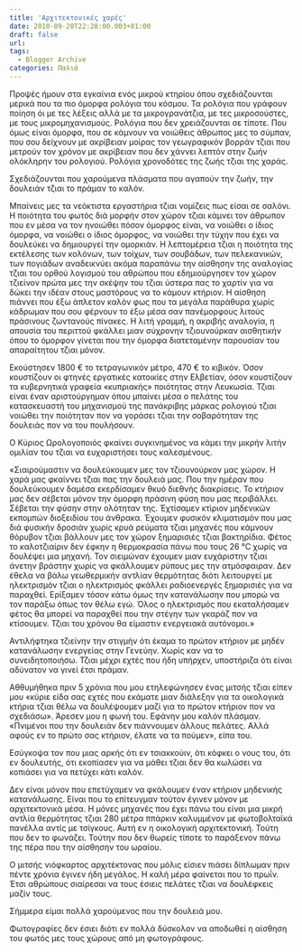 ```yaml
---
title: 'Αρχιτεκτονικές χαρές'
date: 2010-09-20T22:28:00.003+01:00
draft: false
url: 
tags:
  - Blogger Archive
categories: Παλιά
---
```


Προψές ήμουν στα εγκαίνια ενός μικρού κτηρίου όπου σχεδιάζουνται μερικά που τα πιο όμορφα ρολόγια του κόσμου. Τα ρολόγια που γράφουν ποίηση όι με τες λέξεις αλλά με τα μικρογρανάτζια, με τες μικροσούστες, με τους μικρομηχανισμούς. Ρολόγια που δεν χρειάζουνται σε τίποτε. Που όμως είναι όμορφα, που σε κάμνουν να νοιώθεις άθρωπος μες το σύμπαν, που σου δείχνουν με ακρίβειαν μοίρας τον γεωγραφικόν βορράν τζιαι που μετρούν τον χρόνον με ακρίβειαν που δεν χάννει λεπτόν στην ζωήν ολόκληρην του ρολογιού. Ρολόγια χρονοδότες της ζωής τζιαι της χαράς.  
  
Σχεδιάζουνται που χαρούμενα πλάσματα που αγαπούν την ζωήν, την δουλειάν τζιαι το πράμαν το καλόν.  
  
Μπαίνεις μες τα νεόκτιστα εργαστήρια τζιαι νομίζεις πως είσαι σε σαλόνι. Η ποιότητα του φωτός διά μορφήν στον χώρον τζιαι κάμνει τον άθρωπον που εν μέσα να τον ηνοιώθει πόσον όμορφος είναι, να νοιώθει ο ίδιος όμορφα, να νοιώθει ο ίδιος όμορφος, να νοιώθει την τύχην που έχει να δουλεύκει να δημιουργεί την ομορκιάν. Η λεπτομέρεια τζιαι η ποιότητα της εκτέλεσης των κολόνων, των τοίχων, των σουβάδων, των πελεκανικών, των πογιάδων αναδεικνύει ακόμα παραπάνω την αίσθησην της αναλογίας τζιαι του ορθού λογισμού του αθρώπου που εδημιούργησεν τον χώρον τζιείνον πρώτα μες την σκέψην του τζιαι ύστερα πας το χαρτίν για να δώκει την ιδέαν στους μαστόρους να το κάμουν κτήριον. Η αίσθηση πιάννει που έξω άπλετον καλόν φως που τα μεγάλα παράθυρα χωρίς κάδρωμαν που σου φέρνουν το έξω μέσα σαν πανέμορφους λιτούς πράσινους ζωντανούς πίνακες. Η λιτή γραμμή, η ακριβής αναλογία, η απουσία του περιττού φκάλλει μιαν σύχρονην τζιουνούρκαν αισθητικήν όπου το όμορφον γίνεται που την όμορφα διατεταμένην παρουσίαν του απαραίτητου τζιαι μόνον.  
  
Εκούστησεν 1800 € το τετραγωνικόν μέτρο, 470 € το κιβικόν. Όσον κουστίζουν οι φτηνές εργατικές κατοικίες στην Ελβετίαν, όσον κουστίζουν τα κυβερνητικά γραφεία «κυπριακής» ποιότητας στην Λευκωσία. Τζιαι είναι έναν αριστούργημαν όπου μπαίνει μέσα ο πελάτης του κατασκευαστή του μηχανισμού της πανάκριβης μάρκας ρολογιού τζιαι νοιώθει την ποιότηταν πον να γοράσει τζιαι την σοβαρότηταν της δουλειάς πον να του πουλήσουν.  
  
Ο Κύριος Ωρολογοποιός φκαίνει συγκινημένος να κάμει την μικρήν λιτήν ομιλίαν του τζιαι να ευχαριστήσει τους καλεσμένους.  
  
«Σιαιρούμαστιν να δουλεύκουμεν μες τον τζιουνούρκον μας χώρον. Η χαρά μας φκαίννει τζιαι πας την δουλειά μας. Που την ημέραν που δουλεύκουμεν δαμέσα εκερδίσαμεν θκυό διεθνής διακρίσεις. Το κτήριον μας δεν σέβεται μόνον την όμορφη πράσινη φύση που μας περιβάλλει. Σέβεται την φύσην στην ολότηταν της. Έχτίσαμεν κτίριον μηδενικών εκπομπών διοξειδίου του άνθρακα. Έχουμεν φυσικόν κλιματισμόν που μας διά φυσικήν δροσιάν χωρίς κρυά ρεύματα τζιαι μηχανές που κάμνουν θόρυβον τζιαι βάλλουν μες τον χώρον ξημαρισιές τζιαι βακτηρίδια. Φέτος το καλοτζιαίριν δεν έφκην η θερμοκρασία πάνω που τους 26 °C χωρίς να δουλέψει μια μηχανή. Τον σιειμώναν έχουμεν μιαν ευχάριστην τζιαι άνετην βράστην χωρίς να φκάλλουμεν ρύπους μες την ατμόσφαιραν. Δεν έθελα να βάλω γεωθερμικήν αντλίαν θερμότητας διότι λειτουργεί με ηλεκτρισμόν τζιαι ο ηλεκτρισμός φκάλλει ραδιοενεργές ξημαρισιές για να παραχθεί. Ερίξαμεν τόσον κάτω όμως την κατανάλωσην που μπορώ να τον παράξω όπως τον θέλω εγώ. Όλος ο ηλεκτρισμός που εκαταλήσαμεν φέτος θα μπορεί να παραχθεί που την στέγην των γκαράζ πον να κτίσουμεν. Τζιαι του χρόνου θα είμαστιν ενεργειακά αυτόνομοι.»  
  
Αντιλήφτηκα τζιείνην την στιγμήν ότι έκαμα το πρώτον κτήριον με μηδέν κατανάλωσην ενεργείας στην Γενεύην. Χωρίς καν να το συνειδητοποιήσω. Τζιαι μέχρι εχτές που ήδη υπήρχεν, υποστήριζα ότι είναι αδύνατον να γινεί έτσι πράμαν.  
  
Αθθυμήθηκα πριν 5 χρόνια που μου ετηλεφώνησεν ένας μιτσής τζιαι είπεν μου «κύριε είδα σας εχτές που εκάματε μιαν διάλεξην για τα οικολογικά κτήρια τζιαι θέλω να δουλέψουμεν μαζί για το πρώτον κτήριον πον να σχεδιάσω». Άρεσεν μου η φωνή του. Εφάνην μου καλόν πλάσμαν. «Πνιμένοι που την δουλειάν δεν πιάννουμεν άλλους πελάτες. Αλλά αφούς εν το πρώτο σας κτήριον, έλατε να τα πούμεν», είπα του.  
  
Εσύγκοψα τον που μιας αρκής ότι εν τσιακκούιν, ότι κόφκει ο νους του, ότι εν δουλευτής, ότι εκοπίασεν για να μάθει τζιαι δεν θα κωλώσει να κοπιάσει για να πετύχει κάτι καλόν.  
  
Δεν είναι μόνον που επετύχαμεν να φκάλουμεν έναν κτήριον μηδενικής κατανάλωσης. Είναι που το επίτευγμαν τούτον έγινεν μόνον με αρχιτεκτονικά μέσα. Η μόνες μηχανές που έχει πάνω του είναι μια μικρή αντλία θερμότητας τζιαι 280 μέτρα ππάρκιν καλυμμένον με φωτοβολταϊκά πανέλλα αντίς με τσίγκους. Αυτή εν η οικολογική αρχιτεκτονική. Τούτη που δεν το φωνάζει. Τούτην που δεν θωρείς τίποτε το παράξενον πάνω της πέρα που την αίσθησην του ωραίου.  
  
Ο μιτσής νιόφκαρτος αρχιτέκτονας που μόλις είσιεν πιάσει δίπλωμαν πριν πέντε χρόνια έγινεν ήδη μεγάλος. Η καλή μέρα φαίνεται που το πρωΐν. Έτσι αθρώπους σιαίρεσαι να τους έσιεις πελάτες τζιαι να δουλέφκεις μαζίν τους.  
  
Σήμμερα είμαι πολλά χαρούμενος που την δουλειά μου.  
  
Φωτογραφίες δεν έσιει διότι εν πολλά δύσκολον να αποδωθεί η αίσθηση του φωτός μες τους χώρους από μη φωτογράφους.
